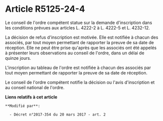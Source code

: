 # Article R5125-24-4

Le conseil de l'ordre compétent statue sur la demande d'inscription dans les conditions prévues aux articles L. 4222-2 à L.
4222-5 et L. 4232-12.

La décision de refus d'inscription est motivée. Elle est notifiée à chacun des associés, par tout moyen permettant de
rapporter la preuve de sa date de réception. Elle ne peut être prise qu'après que les associés ont été appelés à présenter
leurs observations au conseil de l'ordre, dans un délai de quinze jours.

L'inscription au tableau de l'ordre est notifiée à chacun des associés par tout moyen permettant de rapporter la preuve de sa
date de réception.

Le conseil de l'ordre compétent notifie la décision ou l'avis d'inscription et au conseil national de l'ordre.

**Liens relatifs à cet article**

	**Modifié par**:

	  - Décret n°2017-354 du 20 mars 2017 - art. 2
